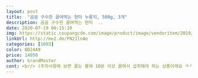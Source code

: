 ```yaml
---
layout: post 
title:  "곰곰 구수한 끓여먹는 현미 누룽지, 500g, 3개" 
description: 곰곰 구수한 끓여먹는 현미  ..
date: 2020-07-19 06:15:10 
img: https://static.coupangcdn.com/image/product/image/vendoritem/2019/03/13/4427186494/15ec6b40-788a-4657-8e70-af7e323c3359.jpg 
linkUrl: http://me2.do/FN21lnAe 
categories: [1003] 
color: BD24A9 
price: 14050 
author: brandMaster 
cont: <br/> (주의사항에 보면 끓는 물에 10분 이상 끓여서 섭취해야 하는 상품이래요 ㅋㅋ 딱딱하다는 말이겠죠?ㅎㅎㅎ 강철이는 드셔도 될것 같네요 ㅋㅋ전 이가 부실해서 끓여 먹는데 너무 꿀맛)<br/>곰곰 가마솥 누룽지 너무 잘 먹고 있어서 요거도 구매해봤어요!<br/>국내산 멥쌀과 현미를 이용해서 고민없이 골랐네요<br/>그래서 끓여도 식감이 꺼끌한? 밥알큰게다느껴지네요<br/>그리고 그냥 간식으로 씹어 드시려고 하신다면<br/>근데 이 제품은 씹어먹는 애는 아닌거 같아요 씹어먹기엔 딱딱하고 뒷면에 이 조심하라는 글귀도 있음ㅋㅋ<br/>글구 숭늉 끓여먹으니 맛있기는 합니다만,<br/>금방 먹을것 같으면 흡수제는 뺴셔도 될것 같아요<br/>깜짝 놀라실 수도 있어요 ㅎ<br/>누룽지 상태도 아주 좋아요.<br/><br/>누룽지는 다 비슷하지않나 생각했는데 많이 두껍네요<br/>누룽지도 같이 드실분은 좀 더 끓여드세요<br/>누룽지를 섭취할 수 있어요(건조한 누룽지라 물을 많이 흡수해용)<br/>다먹고 담엔 다른거 사야겠어요<br/>맛은 두말할 것도 없도<br/> 
---
```

 
